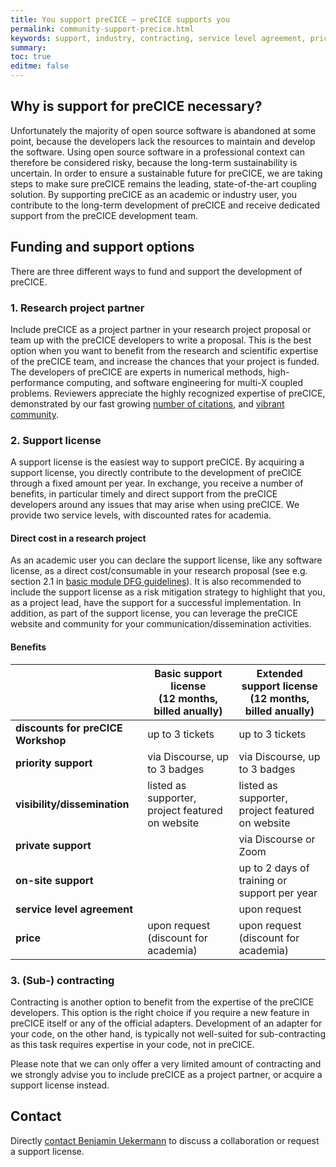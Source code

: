 ```yaml
---
title: You support preCICE – preCICE supports you
permalink: community-support-precice.html
keywords: support, industry, contracting, service level agreement, price, on-site meeting
summary:
toc: true
editme: false
---
```


## Why is support for preCICE necessary?

Unfortunately the majority of open source software is abandoned at some point, because the developers lack the resources to maintain and develop the software. Using open source software in a professional context can therefore be considered risky, because the long-term sustainability is uncertain.  In order to ensure a sustainable future for preCICE, we are taking steps  to make sure preCICE remains the leading, state-of-the-art coupling solution. By supporting preCICE as an academic or industry user, you contribute to the long-term development of preCICE and receive dedicated support from the preCICE development team.

## Funding and support options

There are three different ways to fund and support the development of preCICE.

### 1. Research project partner

Include preCICE as a project partner in your research project proposal or team up with the preCICE developers to write a proposal. This is the best option when you want to benefit from the research and scientific expertise of the preCICE team, and increase the chances that your project is funded. The developers of preCICE are experts in numerical methods, high-performance computing, and software engineering for multi-X coupled problems. Reviewers appreciate the highly recognized expertise of preCICE, demonstrated by our fast growing [number of citations](https://scholar.google.com/scholar?hl=en&cites=5053469347483527186), and [vibrant community](community-projects.html).

### 2. Support license

A support license is the easiest way to support preCICE. By acquiring a support license, you directly contribute to the development of preCICE through a fixed amount per year. In exchange, you receive a number of benefits, in particular timely and direct support from the preCICE developers around any issues that may arise when using preCICE. We provide two service levels, with discounted rates for academia.

#### Direct cost in a research project

As an academic user you can declare the support license, like any software license, as a direct cost/consumable in your research proposal (see e.g. section 2.1 in [basic module DFG guidelines](https://www.dfg.de/formulare/52_01/52_01_en.pdf)). It is also recommended to include the support license as a risk mitigation strategy to highlight that you, as a project lead, have the support for a successful implementation. In addition, as part of the support license, you can leverage the preCICE website and community for your communication/dissemination activities.

#### Benefits

|   | Basic support license <br>(12 months, billed anually)  | Extended support license <br>(12 months, billed anually)  |
| - | - | -|
| **discounts for preCICE Workshop** | up to 3 tickets | up to 3 tickets |
| **priority support**   | via Discourse, up to 3 badges | via Discourse, up to 3 badges  |
| **visibility/dissemination**   | listed as supporter, project featured on website | listed as supporter, project featured on website  |
| **private support**   |  | via Discourse or Zoom |
| **on-site support**    |  | up to 2 days of training or support per year |
| **service level agreement** | | upon request |
| **price** | upon request (discount for academia) | upon request (discount for academia) |

### 3. (Sub-) contracting

Contracting is another option to benefit from the expertise of the preCICE developers. This option is the right choice if you require a new feature in preCICE itself or any of the official adapters. Development of an adapter for your code, on the other hand, is typically not well-suited for sub-contracting as this task requires expertise in your code, not in preCICE.

Please note that we can only offer a very limited amount of contracting and we strongly advise you to include preCICE as a project partner, or acquire a support license instead.

## Contact

Directly [contact Benjamin Uekermann](https://www.ipvs.uni-stuttgart.de/departments/us3/) to discuss a collaboration or request a support license.
